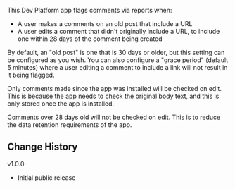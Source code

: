 This Dev Platform app flags comments via reports when:

* A user makes a comments on an old post that include a URL
* A user edits a comment that didn't originally include a URL, to include one within 28 days of the comment being created

By default, an "old post" is one that is 30 days or older, but this setting can be configured as you wish. You can also configure a "grace period" (default 5 minutes) where a user editing a comment to include a link will not result in it being flagged.

Only comments made since the app was installed will be checked on edit. This is because the app needs to check the original body text, and this is only stored once the app is installed.

Comments over 28 days old will not be checked on edit. This is to reduce the data retention requirements of the app.

## Change History

v1.0.0

* Initial public release
